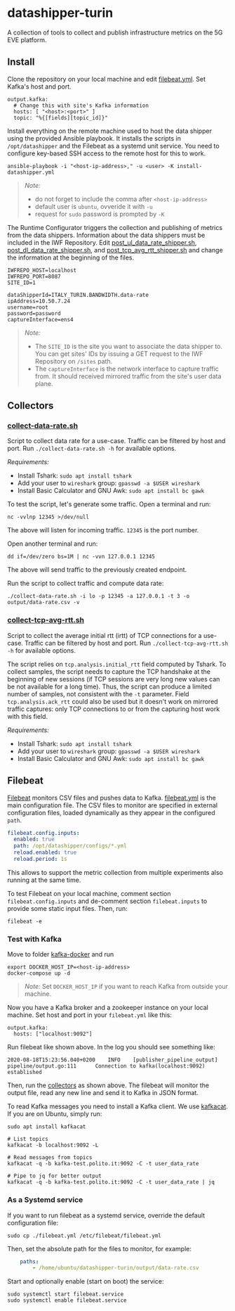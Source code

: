 # datashipper-turin

A collection of tools to collect and publish infrastructure metrics on the 5G EVE platform.

## Install

Clone the repository on your local machine and edit [filebeat.yml](filebeat.yml). Set Kafka's host and port.

```shell script
output.kafka:
  # Change this with site's Kafka information
  hosts: [ "<host>:<port>" ]
  topic: "%{[fields][topic_id]}"
```

Install everything on the remote machine used to host the data shipper using the provided Ansible playbook.
It installs the scripts in `/opt/datashipper` and the Filebeat as a systemd unit service.
You need to configure key-based SSH access to the remote host for this to work.

```shell script
ansible-playbook -i "<host-ip-address>," -u <user> -K install-datashipper.yml
```

> *Note:*
>
> - do not forget to include the comma after `<host-ip-address>`
> - default user is `ubuntu`, ovveride it with `-u`
> - request for `sudo` password is prompted by `-K`

The Runtime Configurator triggers the collection and publishing of metrics from the data shippers.
Information about the data shippers must be included in the IWF Repository.
Edit [post_ul_data_rate_shipper.sh](post_ul_data_rate_shipper.sh),
[post_dl_data_rate_shipper.sh](post_dl_data_rate_shipper.sh), and
[post_tcp_avg_rtt_shipper.sh](post_tcp_avg_rtt_shipper.sh) and change the information at the beginning of the files.

```shell script
IWFREPO_HOST=localhost
IWFREPO_PORT=8087
SITE_ID=1

dataShipperId=ITALY_TURIN.BANDWIDTH.data-rate
ipAddress=10.50.7.24
username=root
password=password
captureInterface=ens4
```

> *Note:*
>
> - The `SITE_ID` is the site you want to associate the data shipper to. You can get sites' IDs by issuing a GET request to the IWF Repository on `/sites` path.
> - The `captureInterface` is the network interface to capture traffic from. It should received mirrored traffic from the site's user data plane.

## Collectors

### [collect-data-rate.sh](collect-data-rate.sh)

Script to collect data rate for a use-case.
Traffic can be filtered by host and port.
Run `./collect-data-rate.sh -h` for available options.

*Requirements:*

- Install Tshark: `sudo apt install tshark`
- Add your user to `wireshark` group: `gpasswd -a $USER wireshark`
- Install Basic Calculator and GNU Awk: `sudo apt install bc gawk`

To test the script, let's generate some traffic.
Open a terminal and run:

```shell script
nc -vvlnp 12345 >/dev/null
```

The above will listen for incoming traffic.
`12345` is the port number.

Open another terminal and run:

```shell script
dd if=/dev/zero bs=1M | nc -vvn 127.0.0.1 12345
```

The above will send traffic to the previously created endpoint.

Run the script to collect traffic and compute data rate:

```shell script
./collect-data-rate.sh -i lo -p 12345 -a 127.0.0.1 -t 3 -o output/data-rate.csv -v
```

### [collect-tcp-avg-rtt.sh](collect-tcp-avg-rtt.sh)

Script to collect the average initial rtt (irtt) of TCP connections for a use-case.
Traffic can be filtered by host and port.
Run `./collect-tcp-avg-rtt.sh -h` for available options.

The script relies on `tcp.analysis.initial_rtt` field computed by Tshark.
To collect samples, the script needs to capture the TCP handshake at the beginning of new sessions (if TCP sessions are very long new values can be not available for a long time).
Thus, the script can produce a limited number of samples, not consistent with the `-t` parameter.
Field `tcp.analysis.ack_rtt` could also be used but it doesn't work on mirrored traffic captures: only TCP connections to or from the capturing host work with this field.

*Requirements:*

- Install Tshark: `sudo apt install tshark`
- Add your user to `wireshark` group: `gpasswd -a $USER wireshark`
- Install Basic Calculator and GNU Awk: `sudo apt install bc gawk`

## Filebeat

[Filebeat](https://www.elastic.co/guide/en/beats/filebeat/current/filebeat-installation.html) monitors CSV files and pushes data to Kafka.
[filebeat.yml](filebeat.yml) is the main configuration file.
The CSV files to monitor are specified in external configuration files, loaded dynamically as they appear in the configured `path`.

```yaml
filebeat.config.inputs:
  enabled: true
  path: /opt/datashipper/configs/*.yml
  reload.enabled: true
  reload.period: 1s
```

This allows to support the metric collection from multiple experiments also running at the same time.

To test Filebeat on your local machine, comment section `filebeat.config.inputs` and de-comment section `filebeat.inputs` to provide some static input files. Then, run:

```shell script
filebeat -e
```

### Test with Kafka

Move to folder [kafka-docker](kafka-docker) and run

```shell script
export DOCKER_HOST_IP=<host-ip-address>
docker-compose up -d
```

> *Note:* Set `DOCKER_HOST_IP` if you want to reach Kafka from outside your machine.

Now you have a Kafka broker and a zookeeper instance on your local machine.
Set host and port in your `filebeat.yml` like this:

```
output.kafka:
  hosts: ["localhost:9092"]
```

Run filebeat like shown above. In the log you should see something like:

```
2020-08-18T15:23:56.040+0200    INFO    [publisher_pipeline_output]     pipeline/output.go:111      Connection to kafka(localhost:9092) established
```

Then, run the [collectors](#collectors) as shown above.
The filebeat will monitor the output file, read any new line and send it to Kafka in JSON format.

To read Kafka messages you need to install a Kafka client.
We use [kafkacat](https://github.com/edenhill/kafkacat).
If you are on Ubuntu, simply run:

```shell script
sudo apt install kafkacat

# List topics
kafkacat -b localhost:9092 -L

# Read messages from topics
kafkacat -q -b kafka-test.polito.it:9092 -C -t user_data_rate

# Pipe to jq for better output
kafkacat -q -b kafka-test.polito.it:9092 -C -t user_data_rate | jq
```

### As a Systemd service

If you want to run filebeat as a systemd service, override the default configuration file:

```shell script
sudo cp ./filebeat.yml /etc/filebeat/filebeat.yml
```

Then, set the absolute path for the files to monitor, for example:

```yaml
    paths:
        - /home/ubuntu/datashipper-turin/output/data-rate.csv
```

Start and optionally enable (start on boot) the service:

```shell script
sudo systemctl start filebeat.service
sudo systemctl enable filebeat.service
```
